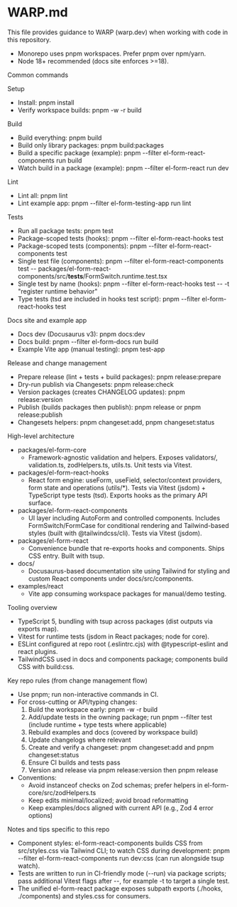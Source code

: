 # WARP.md

This file provides guidance to WARP (warp.dev) when working with code in this repository.

- Monorepo uses pnpm workspaces. Prefer pnpm over npm/yarn.
- Node 18+ recommended (docs site enforces >=18).

Common commands

Setup

- Install: pnpm install
- Verify workspace builds: pnpm -w -r build

Build

- Build everything: pnpm build
- Build only library packages: pnpm build:packages
- Build a specific package (example): pnpm --filter el-form-react-components run build
- Watch build in a package (example): pnpm --filter el-form-react run dev

Lint

- Lint all: pnpm lint
- Lint example app: pnpm --filter el-form-testing-app run lint

Tests

- Run all package tests: pnpm test
- Package-scoped tests (hooks): pnpm --filter el-form-react-hooks test
- Package-scoped tests (components): pnpm --filter el-form-react-components test
- Single test file (components):
  pnpm --filter el-form-react-components test -- packages/el-form-react-components/src/__tests__/FormSwitch.runtime.test.tsx
- Single test by name (hooks):
  pnpm --filter el-form-react-hooks test -- -t "register runtime behavior"
- Type tests (tsd are included in hooks test script): pnpm --filter el-form-react-hooks test

Docs site and example app

- Docs dev (Docusaurus v3): pnpm docs:dev
- Docs build: pnpm --filter el-form-docs run build
- Example Vite app (manual testing): pnpm test-app

Release and change management

- Prepare release (lint + tests + build packages): pnpm release:prepare
- Dry-run publish via Changesets: pnpm release:check
- Version packages (creates CHANGELOG updates): pnpm release:version
- Publish (builds packages then publish): pnpm release or pnpm release:publish
- Changesets helpers: pnpm changeset:add, pnpm changeset:status

High-level architecture

- packages/el-form-core
  - Framework-agnostic validation and helpers. Exposes validators/, validation.ts, zodHelpers.ts, utils.ts. Unit tests via Vitest.
- packages/el-form-react-hooks
  - React form engine: useForm, useField, selector/context providers, form state and operations (utils/*). Tests via Vitest (jsdom) + TypeScript type tests (tsd). Exports hooks as the primary API surface.
- packages/el-form-react-components
  - UI layer including AutoForm and controlled components. Includes FormSwitch/FormCase for conditional rendering and Tailwind-based styles (built with @tailwindcss/cli). Tests via Vitest (jsdom).
- packages/el-form-react
  - Convenience bundle that re-exports hooks and components. Ships CSS entry. Built with tsup.
- docs/
  - Docusaurus-based documentation site using Tailwind for styling and custom React components under docs/src/components.
- examples/react
  - Vite app consuming workspace packages for manual/demo testing.

Tooling overview

- TypeScript 5, bundling with tsup across packages (dist outputs via exports map).
- Vitest for runtime tests (jsdom in React packages; node for core).
- ESLint configured at repo root (.eslintrc.cjs) with @typescript-eslint and react plugins.
- TailwindCSS used in docs and components package; components build CSS with build:css.

Key repo rules (from change management flow)

- Use pnpm; run non-interactive commands in CI.
- For cross-cutting or API/typing changes:
  1) Build the workspace early: pnpm -w -r build
  2) Add/update tests in the owning package; run pnpm --filter <pkg> test (include runtime + type tests where applicable)
  3) Rebuild examples and docs (covered by workspace build)
  4) Update changelogs where relevant
  5) Create and verify a changeset: pnpm changeset:add and pnpm changeset:status
  6) Ensure CI builds and tests pass
  7) Version and release via pnpm release:version then pnpm release
- Conventions:
  - Avoid instanceof checks on Zod schemas; prefer helpers in el-form-core/src/zodHelpers.ts
  - Keep edits minimal/localized; avoid broad reformatting
  - Keep examples/docs aligned with current API (e.g., Zod 4 error options)

Notes and tips specific to this repo

- Component styles: el-form-react-components builds CSS from src/styles.css via Tailwind CLI; to watch CSS during development: pnpm --filter el-form-react-components run dev:css (can run alongside tsup watch).
- Tests are written to run in CI-friendly mode (--run) via package scripts; pass additional Vitest flags after --, for example -t to target a single test.
- The unified el-form-react package exposes subpath exports (./hooks, ./components) and styles.css for consumers.

